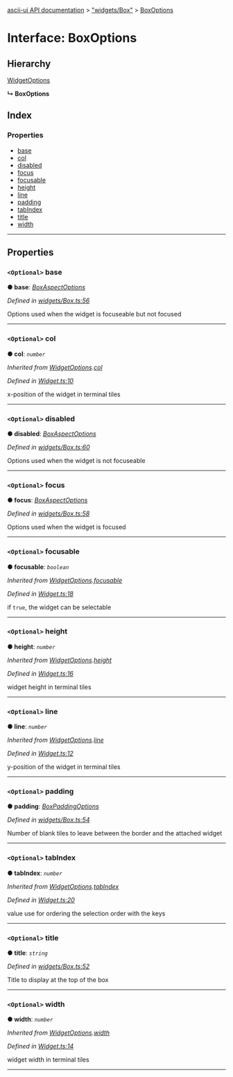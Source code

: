 [ascii-ui API documentation](../README.md) > ["widgets/Box"](../modules/_widgets_box_.md) > [BoxOptions](../interfaces/_widgets_box_.boxoptions.md)

# Interface: BoxOptions

## Hierarchy

 [WidgetOptions](_widget_.widgetoptions.md)

**↳ BoxOptions**

## Index

### Properties

* [base](_widgets_box_.boxoptions.md#base)
* [col](_widgets_box_.boxoptions.md#col)
* [disabled](_widgets_box_.boxoptions.md#disabled)
* [focus](_widgets_box_.boxoptions.md#focus)
* [focusable](_widgets_box_.boxoptions.md#focusable)
* [height](_widgets_box_.boxoptions.md#height)
* [line](_widgets_box_.boxoptions.md#line)
* [padding](_widgets_box_.boxoptions.md#padding)
* [tabIndex](_widgets_box_.boxoptions.md#tabindex)
* [title](_widgets_box_.boxoptions.md#title)
* [width](_widgets_box_.boxoptions.md#width)

---

## Properties

<a id="base"></a>

### `<Optional>` base

**● base**: *[BoxAspectOptions](_widgets_box_.boxaspectoptions.md)*

*Defined in [widgets/Box.ts:56](https://github.com/danikaze/ascii-ui/blob/cfe4704/src/widgets/Box.ts#L56)*

Options used when the widget is focuseable but not focused

___
<a id="col"></a>

### `<Optional>` col

**● col**: *`number`*

*Inherited from [WidgetOptions](_widget_.widgetoptions.md).[col](_widget_.widgetoptions.md#col)*

*Defined in [Widget.ts:10](https://github.com/danikaze/ascii-ui/blob/cfe4704/src/Widget.ts#L10)*

x-position of the widget in terminal tiles

___
<a id="disabled"></a>

### `<Optional>` disabled

**● disabled**: *[BoxAspectOptions](_widgets_box_.boxaspectoptions.md)*

*Defined in [widgets/Box.ts:60](https://github.com/danikaze/ascii-ui/blob/cfe4704/src/widgets/Box.ts#L60)*

Options used when the widget is not focuseable

___
<a id="focus"></a>

### `<Optional>` focus

**● focus**: *[BoxAspectOptions](_widgets_box_.boxaspectoptions.md)*

*Defined in [widgets/Box.ts:58](https://github.com/danikaze/ascii-ui/blob/cfe4704/src/widgets/Box.ts#L58)*

Options used when the widget is focused

___
<a id="focusable"></a>

### `<Optional>` focusable

**● focusable**: *`boolean`*

*Inherited from [WidgetOptions](_widget_.widgetoptions.md).[focusable](_widget_.widgetoptions.md#focusable)*

*Defined in [Widget.ts:18](https://github.com/danikaze/ascii-ui/blob/cfe4704/src/Widget.ts#L18)*

if `true`, the widget can be selectable

___
<a id="height"></a>

### `<Optional>` height

**● height**: *`number`*

*Inherited from [WidgetOptions](_widget_.widgetoptions.md).[height](_widget_.widgetoptions.md#height)*

*Defined in [Widget.ts:16](https://github.com/danikaze/ascii-ui/blob/cfe4704/src/Widget.ts#L16)*

widget height in terminal tiles

___
<a id="line"></a>

### `<Optional>` line

**● line**: *`number`*

*Inherited from [WidgetOptions](_widget_.widgetoptions.md).[line](_widget_.widgetoptions.md#line)*

*Defined in [Widget.ts:12](https://github.com/danikaze/ascii-ui/blob/cfe4704/src/Widget.ts#L12)*

y-position of the widget in terminal tiles

___
<a id="padding"></a>

### `<Optional>` padding

**● padding**: *[BoxPaddingOptions](_widgets_box_.boxpaddingoptions.md)*

*Defined in [widgets/Box.ts:54](https://github.com/danikaze/ascii-ui/blob/cfe4704/src/widgets/Box.ts#L54)*

Number of blank tiles to leave between the border and the attached widget

___
<a id="tabindex"></a>

### `<Optional>` tabIndex

**● tabIndex**: *`number`*

*Inherited from [WidgetOptions](_widget_.widgetoptions.md).[tabIndex](_widget_.widgetoptions.md#tabindex)*

*Defined in [Widget.ts:20](https://github.com/danikaze/ascii-ui/blob/cfe4704/src/Widget.ts#L20)*

value use for ordering the selection order with the keys

___
<a id="title"></a>

### `<Optional>` title

**● title**: *`string`*

*Defined in [widgets/Box.ts:52](https://github.com/danikaze/ascii-ui/blob/cfe4704/src/widgets/Box.ts#L52)*

Title to display at the top of the box

___
<a id="width"></a>

### `<Optional>` width

**● width**: *`number`*

*Inherited from [WidgetOptions](_widget_.widgetoptions.md).[width](_widget_.widgetoptions.md#width)*

*Defined in [Widget.ts:14](https://github.com/danikaze/ascii-ui/blob/cfe4704/src/Widget.ts#L14)*

widget width in terminal tiles

___

